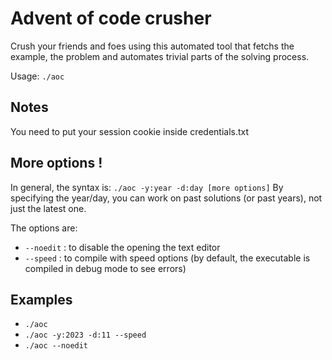 # Advent of code crusher

Crush your friends and foes using this automated tool
that fetchs the example, the problem and
automates trivial parts of the solving process.

Usage: `./aoc`

## Notes

You need to put your session cookie inside credentials.txt

## More options !

In general, the syntax is: `./aoc -y:year -d:day [more options]`
By specifying the year/day, you can work on past solutions (or past years), not just the latest one.

The options are:
- `--noedit` : to disable the opening the text editor
- `--speed` : to compile with speed options (by default, the executable is compiled in debug mode to see errors)

## Examples

- `./aoc`
- `./aoc -y:2023 -d:11 --speed`
- `./aoc --noedit`